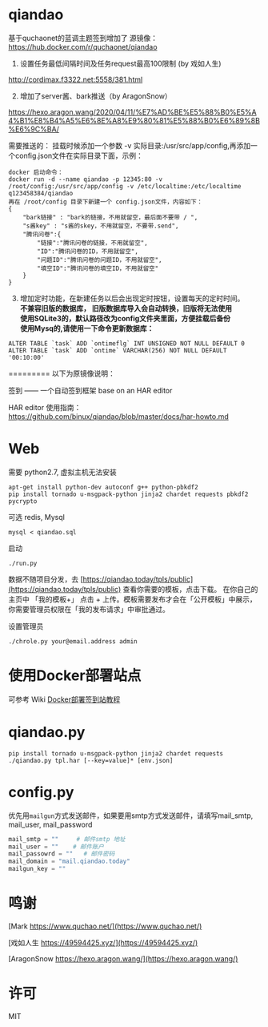 qiandao
=======
基于quchaonet的蓝调主题签到增加了
源镜像：https://hub.docker.com/r/quchaonet/qiandao

1. 设置任务最低间隔时间及任务request最高100限制 (by 戏如人生)

http://cordimax.f3322.net:5558/381.html

2. 增加了server酱、bark推送（by AragonSnow）

https://hexo.aragon.wang/2020/04/11/%E7%AD%BE%E5%88%B0%E5%A4%B1%E8%B4%A5%E6%8E%A8%E9%80%81%E5%88%B0%E6%89%8B%E6%9C%BA/

需要推送的：
挂载时候添加一个参数 -v 实际目录:/usr/src/app/config,再添加一个config.json文件在实际目录下面，示例：
```
docker 启动命令：
docker run -d --name qiandao -p 12345:80 -v /root/config:/usr/src/app/config -v /etc/localtime:/etc/localtime q123458384/qiandao
再在 /root/config 目录下新建一个 config.json文件，内容如下：
{
	"bark链接" : "bark的链接，不用就留空，最后面不要带 / ",
	"s酱key" : "s酱的skey，不用就留空，不要带.send",
	"腾讯问卷":{
		"链接":"腾讯问卷的链接，不用就留空",
		"ID":"腾讯问卷的ID，不用就留空",
		"问题ID":"腾讯问卷的问题ID，不用就留空",
		"填空ID":"腾讯问卷的填空ID，不用就留空"
	}
}
```
3. 增加定时功能，在新建任务以后会出现定时按钮，设置每天的定时时间。<br>
__不兼容旧版的数据库， 旧版数据库导入会自动转换，旧版将无法使用__<br>
__使用SQLite3的，默认路径改为config文件夹里面，方便挂载后备份__<br>
__使用Mysq的,请使用一下命令更新数据库：__<br>
```
ALTER TABLE `task` ADD `ontimeflg` INT UNSIGNED NOT NULL DEFAULT 0
ALTER TABLE `task` ADD `ontime` VARCHAR(256) NOT NULL DEFAULT '00:10:00'
```

=========
以下为原镜像说明：

签到 —— 一个自动签到框架 base on an HAR editor

HAR editor 使用指南：https://github.com/binux/qiandao/blob/master/docs/har-howto.md

Web
===

需要 python2.7, 虚拟主机无法安装

```
apt-get install python-dev autoconf g++ python-pbkdf2
pip install tornado u-msgpack-python jinja2 chardet requests pbkdf2 pycrypto
```

可选 redis, Mysql

```
mysql < qiandao.sql
```

启动

```
./run.py
```

数据不随项目分发，去 [https://qiandao.today/tpls/public](https://qiandao.today/tpls/public) 查看你需要的模板，点击下载。
在你自己的主页中 「我的模板+」 点击 + 上传。模板需要发布才会在「公开模板」中展示，你需要管理员权限在「我的发布请求」中审批通过。


设置管理员

```
./chrole.py your@email.address admin
```

使用Docker部署站点
==========

可参考 Wiki [Docker部署签到站教程](https://github.com/binux/qiandao/wiki/Docker%E9%83%A8%E7%BD%B2%E7%AD%BE%E5%88%B0%E7%AB%99%E6%95%99%E7%A8%8B)

qiandao.py
==========

```
pip install tornado u-msgpack-python jinja2 chardet requests
./qiandao.py tpl.har [--key=value]* [env.json]
```

config.py
=========
优先用`mailgun`方式发送邮件，如果要用smtp方式发送邮件，请填写mail_smtp, mail_user, mail_password
```python
mail_smtp = ""     # 邮件smtp 地址
mail_user = ""    # 邮件账户
mail_passowrd = ""   # 邮件密码
mail_domain = "mail.qiandao.today"
mailgun_key = ""
```

鸣谢
====

[Mark  https://www.quchao.net/](https://www.quchao.net/) 

[戏如人生 https://49594425.xyz/](https://49594425.xyz/)

[AragonSnow https://hexo.aragon.wang/](https://hexo.aragon.wang/)

许可
====

MIT
